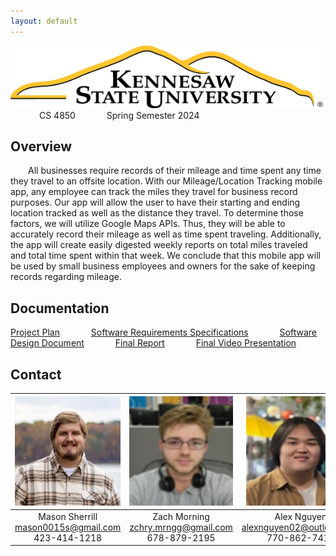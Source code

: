 ```yaml
---
layout: default
---
```

<img src="assets/images/KSULogo.png" alt="Kennesaw State University Logo" width ="500" height="100"/> &emsp;&emsp;&emsp; CS 4850 &emsp;&emsp;&emsp; Spring Semester 2024

## Overview
&emsp;&emsp;All businesses require records of their mileage and time spent any time they travel to an offsite location. With our Mileage/Location Tracking mobile app, any employee can track the miles they travel for business record purposes. Our app will allow the user to have their starting and ending location tracked as well as the distance they travel. To determine those factors, we will utilize Google Maps APIs. Thus, they will be able to accurately record their mileage as well as time spent traveling. Additionally, the app will create easily digested weekly reports on total miles traveled and total time spent within that week. We conclude that this mobile app will be used by small business employees and owners for the sake of keeping records regarding mileage.



## Documentation

[Project Plan](https://acrobat.adobe.com/id/urn:aaid:sc:VA6C2:af3f00b3-bc15-463b-b6d2-95568410b9c1) &emsp;&emsp;&emsp; [Software Requirements Specifications](https://acrobat.adobe.com/id/urn:aaid:sc:va6c2:02623443-0823-4ba0-8b0a-c345fd21bb88) &emsp;&emsp;&emsp; [Software Design Document](https://acrobat.adobe.com/id/urn:aaid:sc:VA6C2:e26f550f-3926-4967-954b-5801b2f89d5f) &emsp;&emsp;&emsp; [Final Report](https://acrobat.adobe.com/id/urn:aaid:sc:VA6C2:5e88dab0-777e-4dcd-a397-b100402d76be) &emsp;&emsp;&emsp; [Final Video Presentation](https://www.youtube.com/watch?v=lYD2DLWCduU)



## Contact

|<img src="assets/images/Mason.png" alt="Mason Sherrill" width="175" height="175"/> | <img src="assets/images/Zach.png" alt="Zach Morning" width="175" height="175"/> | <img src="assets/images/Alex.png" alt="Alex Nguyen" width="175" height="175"/> | <img src="assets/images/Brian.png" alt="Brian Nghiem" width="175" height="175"/> | <img src="assets/images/Shaun.png" alt="Shaun Teague" width="175" height="175"/>   
|:---------------:|:----------------------------:|:---:|:---:|:---:
|Mason Sherrill <br> <mason0015s@gmail.com> <br>  423-414-1218| Zach Morning <br> <zchry.mrngg@gmail.com> <br> 678-879-2195|Alex Nguyen  <br> <alexnguyen02@outlook.com> <br> 770-862-7410 |Brian Nghiem <br> <brian.nghiem06@gmail.com> <br> 678-216-9379|Shaun Teague <br> <shaunteague06@outlook.com> <br> 207-352-8811

 


